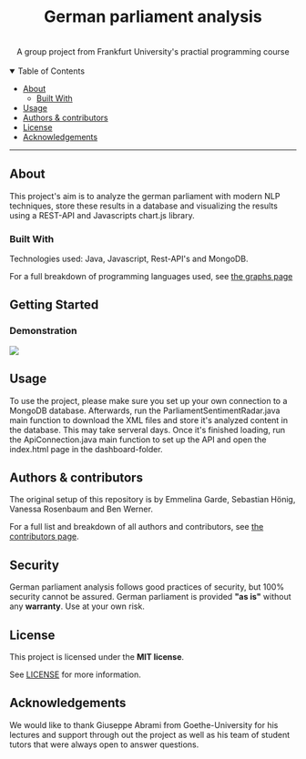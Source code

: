 <div align="center">
  <h1>German parliament analysis</h1>
  <br />
  A group project from Frankfurt University's practial programming course
  <br />
</div>

<div align="center">
<br />


</div>

<details open="open">
<summary>Table of Contents</summary>

- [About](#about)
  - [Built With](#built-with)
- [Usage](#usage)
- [Authors & contributors](#authors--contributors)
- [License](#license)
- [Acknowledgements](#acknowledgements)

</details>

---

## About

This project's aim is to analyze the german parliament with modern NLP techniques, store these results in a database and visualizing the results using a REST-API and Javascripts chart.js library.


### Built With

Technologies used: Java, Javascript, Rest-API's and MongoDB.

For a full breakdown of programming languages used, see [the graphs page](https://gitlab.texttechnologylab.org/seb/gruppe_8_4_parliamentsentimentradar/-/graphs/master/charts)

## Getting Started

### Demonstration

![](showcase.gif)

## Usage

To use the project, please make sure you set up your own connection to a MongoDB database. Afterwards, run the ParliamentSentimentRadar.java main function to download the XML files and store it's analyzed content in the database.
This may take serveral days. Once it's finished loading, run the ApiConnection.java main function to set up the API and open the index.html page in the dashboard-folder. 


## Authors & contributors

The original setup of this repository is by Emmelina Garde, Sebastian Hönig, Vanessa Rosenbaum and Ben Werner.

For a full list and breakdown of all authors and contributors, see [the contributors page](https://gitlab.texttechnologylab.org/seb/gruppe_8_4_parliamentsentimentradar/-/graphs/master).

## Security

German parliament analysis follows good practices of security, but 100% security cannot be assured.
German parliament is provided **"as is"** without any **warranty**. Use at your own risk.


## License

This project is licensed under the **MIT license**.

See [LICENSE](LICENSE) for more information.

## Acknowledgements

We would like to thank Giuseppe Abrami from Goethe-University for his lectures and support through out the project as well as his team of student tutors that were always open to answer questions.



